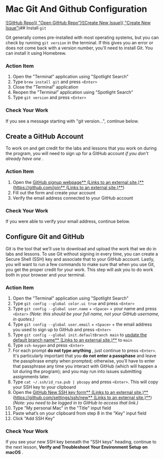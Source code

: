 # Mac Git And Github Configuration

[![GitHub Repo]( &#34;Open GitHub Repo&#34;)](https://github.com/learn-co-curriculum/phase-0-macos-env-git-github)[![Create New Issue]( &#34;Create New Issue&#34;)](https://github.com/learn-co-curriculum/phase-0-macos-env-git-github/issues/new/choose)## Install `git`

Git generally comes pre-installed with most operating systems, but you can check by running `git version` in the terminal. If this gives you an error or does not come back with a version number, you'll need to install Git. You can install it using Homebrew.

### Action Item

1. Open the "Terminal" application using "Spotlight Search"
2. Type `brew install git` and press `<Enter>`
3. Close the "Terminal" application
4. Reopen the "Terminal" application using "Spotlight Search"
5. Type `git version` and press `<Enter>`

### Check Your Work


If you see a message starting with "git version...", continue below.

## Create a GitHub Account

To work on and get credit for the labs and lessons that you work on during the program, you will need to sign up for a GitHub account  *if you don’t already have one* .

### Action Item


1. Open the [GitHub signup webpage** (Links to an external site.)**](https://github.com/join) ([https://github.com/join** (Links to an external site.)**](https://github.com/join))
2. Fill out the form and create your account
3. Verify the email address connected to your GitHub account

### Check Your Work

If you were able to verify your email address, continue below.

## Configure Git and GitHub

Git is the tool that we’ll use to download and upload the work that we do in labs and lessons. To use Git without signing in every time, you can create a Secure Shell (SSH) key and associate that to your GitHub account. Lastly, you will want to run a few commands to make sure that when you use Git, you get the proper credit for your work. This step will ask you to do work both in your browser and your terminal.

### Action Item

1. Open the "Terminal" application using "Spotlight Search"
2. Type `git config --global color.ui true` and press `<Enter>`
3. Type `git config --global user.name` + `<Space>` + your name and press `<Enter>` *(Note: this should be your full name, not your GitHub username, in quotes.)*
4. Type `git config --global user.email` + `<Space>` + the email address you used to sign up to GitHub and press `<Enter>`
5. Type `git config --global init.defaultBranch main` to [update the default branch name** (Links to an external site.)**](https://github.com/github/renaming) to `main`
6. Type `ssh-keygen` and press `<Enter>`
7. For each prompt  **do not type anything** , just continue to press `<Enter>`. It's particularly important that you **do not enter a passphase** and leave the passphrase empty when prompted; otherwise, you'll have to enter that passphrase any time you interact with GitHub (which will happen a lot during the program); and you may run into issues submitting assignments later.
8. Type `cat ~/.ssh/id_rsa.pub | pbcopy` and press `<Enter>`. This will copy your SSH key to your clipboard
9. Open the [GitHub New SSH key form** (Links to an external site.)**](https://github.com/settings/ssh/new) ([https://github.com/settings/ssh/new** (Links to an external site.)**](https://github.com/settings/ssh/new)) *(Note: you need to be logged in to GitHub to access that link.)*
10. Type "My personal Mac" in the "Title" input field
11. Paste what’s on your clipboard from step 8 in the "Key" input field
12. Click "Add SSH Key"

### Check Your Work


If you see your new SSH key beneath the "SSH keys" heading, continue to the next lesson,  **Verify and Troubleshoot Your Environment Setup on macOS** .
